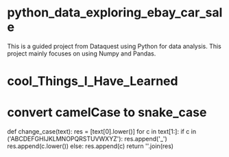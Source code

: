 # python_data_exploring_ebay_car_sale
This is a guided project from Dataquest using Python for data analysis. This project mainly focuses on using Numpy and Pandas.

# cool_Things_I_Have_Learned
# convert camelCase to snake_case
def change_case(text):
    res = [text[0].lower()]
    for c in text[1:]:
        if c in ('ABCDEFGHIJKLMNOPQRSTUVWXYZ'):
            res.append('_')
            res.append(c.lower())
        else:
            res.append(c)
    return ''.join(res)
    
